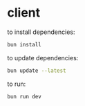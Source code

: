 # client

to install dependencies:

```bash
bun install
```

to update dependencies:

```bash
bun update --latest
```

to run:

```bash
bun run dev
```